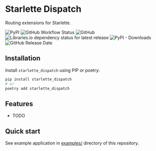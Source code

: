 # Starlette Dispatch

Routing extensions for Starlette.

![PyPI](https://img.shields.io/pypi/v/starlette_dispatch)
![GitHub Workflow Status](https://img.shields.io/github/workflow/status/alex-oleshkevich/starlette_dispatch/Lint)
![GitHub](https://img.shields.io/github/license/alex-oleshkevich/starlette_dispatch)
![Libraries.io dependency status for latest release](https://img.shields.io/librariesio/release/pypi/starlette_dispatch)
![PyPI - Downloads](https://img.shields.io/pypi/dm/starlette_dispatch)
![GitHub Release Date](https://img.shields.io/github/release-date/alex-oleshkevich/starlette_dispatch)

## Installation

Install `starlette_dispatch` using PIP or poetry:

```bash
pip install starlette_dispatch
# or
poetry add starlette_dispatch
```

## Features

-   TODO

## Quick start

See example application in [examples/](examples/) directory of this repository.
